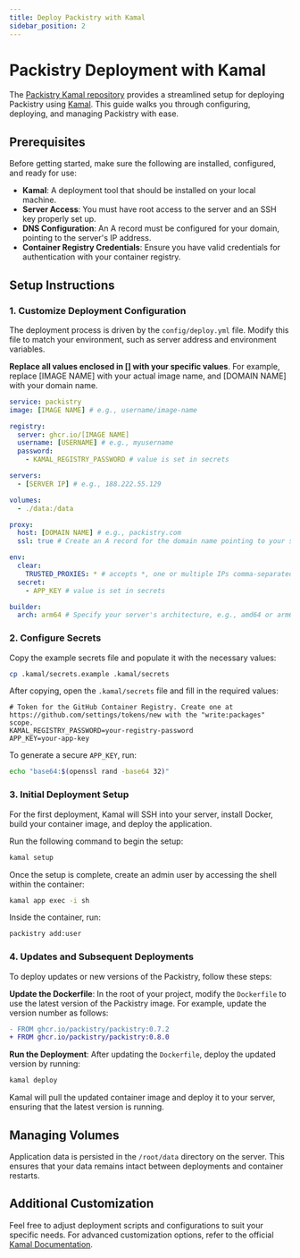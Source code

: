 ```yaml
---
title: Deploy Packistry with Kamal
sidebar_position: 2
---
```

# Packistry Deployment with Kamal

The [Packistry Kamal repository](https://github.com/packistry/kamal) provides a streamlined setup for deploying Packistry using [Kamal](https://kamal-deploy.org/docs/). This guide walks you through configuring, deploying, and managing Packistry with ease.

## Prerequisites

Before getting started, make sure the following are installed, configured, and ready for use:

- **Kamal**: A deployment tool that should be installed on your local machine.
- **Server Access**: You must have root access to the server and an SSH key properly set up.
- **DNS Configuration**: An A record must be configured for your domain, pointing to the server's IP address.
- **Container Registry Credentials**: Ensure you have valid credentials for authentication with your container registry.

## Setup Instructions

### 1. Customize Deployment Configuration

The deployment process is driven by the `config/deploy.yml` file. Modify this file to match your environment, such as server address and environment variables.

**Replace all values enclosed in [] with your specific values**. For example, replace [IMAGE NAME] with your actual image name, and [DOMAIN NAME] with your domain name.

```yaml
service: packistry
image: [IMAGE NAME] # e.g., username/image-name

registry:
  server: ghcr.io/[IMAGE NAME]
  username: [USERNAME] # e.g., myusername
  password:
    - KAMAL_REGISTRY_PASSWORD # value is set in secrets

servers:
  - [SERVER IP] # e.g., 188.222.55.129

volumes:
  - ./data:/data

proxy:
  host: [DOMAIN NAME] # e.g., packistry.com
  ssl: true # Create an A record for the domain name pointing to your server's IP, and Kamal will obtain a free TLS certificate via Let's Encrypt.

env:
  clear:
    TRUSTED_PROXIES: * # accepts *, one or multiple IPs comma-separated.
  secret:
    - APP_KEY # value is set in secrets

builder:
  arch: arm64 # Specify your server's architecture, e.g., amd64 or arm64
```

### 2. Configure Secrets

Copy the example secrets file and populate it with the necessary values:

```bash
cp .kamal/secrets.example .kamal/secrets
```

After copying, open the `.kamal/secrets` file and fill in the required values:

```plaintext
# Token for the GitHub Container Registry. Create one at https://github.com/settings/tokens/new with the "write:packages" scope.
KAMAL_REGISTRY_PASSWORD=your-registry-password
APP_KEY=your-app-key
```

To generate a secure `APP_KEY`, run:

```bash
echo "base64:$(openssl rand -base64 32)"
```

### 3. Initial Deployment Setup

For the first deployment, Kamal will SSH into your server, install Docker, build your container image, and deploy the application.

Run the following command to begin the setup:

```bash
kamal setup
```

Once the setup is complete, create an admin user by accessing the shell within the container:

```bash
kamal app exec -i sh
```

Inside the container, run:

```bash
packistry add:user
```

### 4. Updates and Subsequent Deployments

To deploy updates or new versions of the Packistry, follow these steps:

**Update the Dockerfile**: In the root of your project, modify the `Dockerfile` to use the latest version of the Packistry image. For example, update the version number as follows:

```diff
- FROM ghcr.io/packistry/packistry:0.7.2
+ FROM ghcr.io/packistry/packistry:0.8.0
```

**Run the Deployment**: After updating the `Dockerfile`, deploy the updated version by running:

```bash
kamal deploy
```

Kamal will pull the updated container image and deploy it to your server, ensuring that the latest version is running.

## Managing Volumes

Application data is persisted in the `/root/data` directory on the server. This ensures that your data remains intact between deployments and container restarts.

## Additional Customization

Feel free to adjust deployment scripts and configurations to suit your specific needs. For advanced customization options, refer to the official [Kamal Documentation](https://kamal-deploy.org/docs/).
